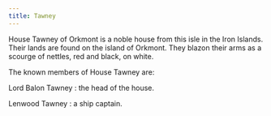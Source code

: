 ```yaml
---
title: Tawney
---
```


House Tawney of Orkmont is a noble house from this isle in the Iron Islands. Their lands are found on the island of Orkmont. They blazon their arms as a scourge of nettles, red and black, on white.

The known members of House Tawney are:

Lord Balon Tawney : the head of the house.

Lenwood Tawney : a ship captain. 


